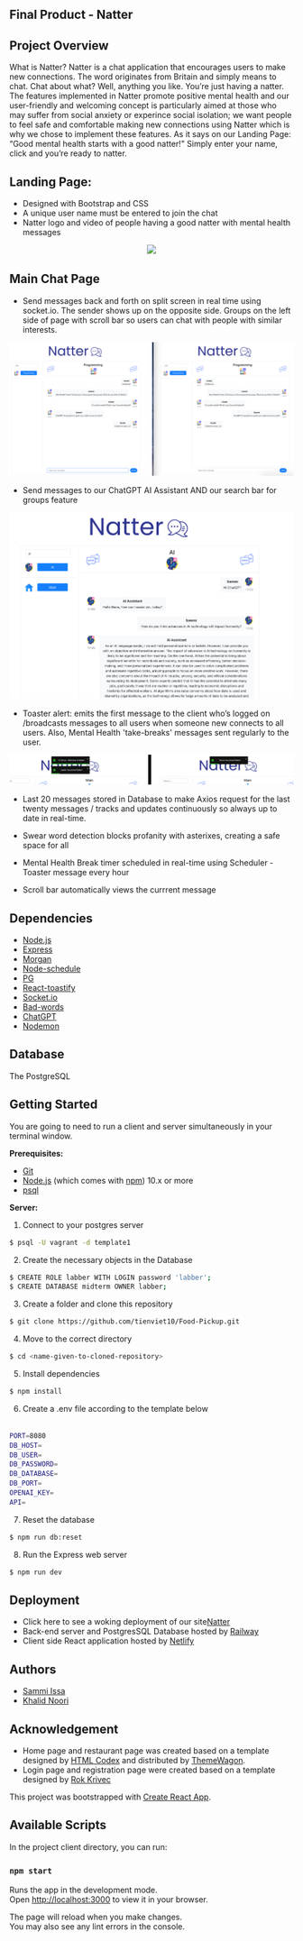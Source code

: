 ## Final Product - Natter

## Project Overview

What is Natter?
Natter is a chat application that encourages users to make new connections. The word originates from Britain and simply means to chat. Chat about what? Well, anything you like. You’re just having a natter. The features implemented in Natter promote positive mental health and our user-friendly and welcoming concept is particularly aimed at those who may suffer from social anxiety or experince social isolation; we want people to feel safe and comfortable making new connections using Natter which is why we chose to implement these features. As it says on our Landing Page: “Good mental health starts with a good natter!" Simply enter your name, click and you’re ready to natter.

## Landing Page:

- Designed with Bootstrap and CSS
- A unique user name must be entered to join the chat
- Natter logo and video of people having a good natter with mental health messages

<p align="center">
  <img src="https://github.com/Cyber-Sam33/natter/blob/main/docs/natter-landing-page.gif">
</p>

## Main Chat Page

- Send messages back and forth on split screen in real time using socket.io. The sender shows up on the opposite side. Groups on the left side of page with scroll bar so users can chat with people with similar interests.
<p align="center">
  <img src="https://github.com/Cyber-Sam33/natter/blob/main/docs/chat-page-left-right-fullscreen.png">
</p>

- Send messages to our ChatGPT AI Assistant AND our search bar for groups feature
<p align="center">
  <img src="https://github.com/Cyber-Sam33/natter/blob/main/docs/chat-page-chatgpt-searchbar.png">
</p>

- Toaster alert: emits the first message to the client who’s logged on /broadcasts messages to all users when someone new connects to all users. Also, Mental Health 'take-breaks' messages sent regularly to the user.
<p align="center">
  <img src="https://github.com/Cyber-Sam33/natter/blob/main/docs/chat-page-user-greeting-and-new-user-brodcast.png">
</p>

- Last 20 messages stored in Database to make Axios request for the last twenty messages / tracks and updates continuously so always up to date in real-time.

- Swear word detection blocks profanity with asterixes, creating a safe space for all

- Mental Health Break timer scheduled in real-time using Scheduler - Toaster message every hour

- Scroll bar automatically views the currrent message

## Dependencies

- [Node.js](https://nodejs.org/en/)
- [Express](https://expressjs.com/)
- [Morgan](https://github.com/expressjs/morgan#readme)
- [Node-schedule](https://github.com/node-schedule/node-schedule#readme)
- [PG](https://node-postgres.com/)
- [React-toastify](https://www.npmjs.com/package/react-toastify)
- [Socket.io](https://socket.io/)
- [Bad-words](https://www.npmjs.com/package/bad-words)
- [ChatGPT](https://platform.openai.com/)
- [Nodemon](https://nodemon.io/)

## Database

The PostgreSQL

## Getting Started

You are going to need to run a client and server simultaneously in your terminal window.

**Prerequisites:**

- [Git](https://git-scm.com)
- [Node.js](https://nodejs.org/en/download/) (which comes with [npm](http://npmjs.com)) 10.x or more
- [psql](https://www.postgresql.org/docs/current/app-psql.html)

**Server:**

1. Connect to your postgres server

```sh
$ psql -U vagrant -d template1
```

2. Create the necessary objects in the Database

```sh
$ CREATE ROLE labber WITH LOGIN password 'labber';
$ CREATE DATABASE midterm OWNER labber;
```

3. Create a folder and clone this repository

```sh
$ git clone https://github.com/tienviet10/Food-Pickup.git
```

4. Move to the correct directory

```sh
$ cd <name-given-to-cloned-repository>
```

5. Install dependencies

```sh
$ npm install
```

6. Create a .env file according to the template below

```sh

PORT=8080
DB_HOST=
DB_USER=
DB_PASSWORD=
DB_DATABASE=
DB_PORT=
OPENAI_KEY=
API=
```

7. Reset the database

```sh
$ npm run db:reset
```

8. Run the Express web server

```sh
$ npm run dev
```

## Deployment

- Click here to see a woking deployment of our site<a href="https://ornate-scone-630cb8.netlify.app/">Natter</a>
- Back-end server and PostgresSQL Database hosted by <a href="https://railway.app/">Railway</a>
- Client side React application hosted by <a href="https://www.netlify.com/">Netlify</a>

## Authors

- <a href="https://github.com/Cyber-Sam33">Sammi Issa</a>
- <a href="https://github.com/knoori-code">Khalid Noori</a>

## Acknowledgement

- Home page and restaurant page was created based on a template designed by <a href="https://htmlcodex.com">HTML Codex</a> and distributed by <a href="https://themewagon.com">ThemeWagon</a>.
- Login page and registration page were created based on a template designed by <a href="https://colorlib.com/wp/template/colorlib-regform-8/">Rok Krivec</a>

This project was bootstrapped with [Create React App](https://github.com/facebook/create-react-app).

## Available Scripts

In the project client directory, you can run:

### `npm start`

Runs the app in the development mode.\
Open [http://localhost:3000](http://localhost:3000) to view it in your browser.

The page will reload when you make changes.\
You may also see any lint errors in the console.
